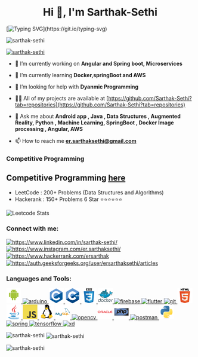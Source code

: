 <h1 align="center">Hi 👋, I'm Sarthak-Sethi</h1>

[![Typing SVG](https://readme-typing-svg.demolab.com?font=Fira+Code&pause=1000&width=435&lines=Programming+enthusiast+;adaptable+to+different+work+fields.)](https://git.io/typing-svg)

<p align="left"> <img src="https://komarev.com/ghpvc/?username=sarthak-sethi&label=Profile%20views&color=0e75b6&style=flat" alt="sarthak-sethi" /> </p>

<p align="left"> <a href="https://github.com/ryo-ma/github-profile-trophy"><img src="https://github-profile-trophy.vercel.app/?username=sarthak-sethi" alt="sarthak-sethi" /></a> </p>

- 🔭 I’m currently working on **Angular and Spring boot, Microservices**

- 🌱 I’m currently learning **Docker,springBoot and AWS**

- 🤝 I’m looking for help with **Dyanmic Programming**

- 👨‍💻 All of my projects are available at [https://github.com/Sarthak-Sethi?tab=repositories](https://github.com/Sarthak-Sethi?tab=repositories)

- 💬 Ask me about **Android app , Java , Data Structures , Augmented Reality, Python , Machine Learning,  SpringBoot , Docker Image processing , Angular, AWS**

- 📫 How to reach me **er.sarthaksethi@gmail.com**

<h3> Competitive Programming </h3>


## Competitive Programming [here](https://www.google.com)
- LeetCode : 200+ Problems (Data Structures and Algorithms)
- Hackerank : 150+ Problems 6 Star ⭐⭐⭐⭐⭐⭐

![Leetcode Stats](https://leetcode.card.workers.dev/?username=ersarthaksethi)

<h3 align="left">Connect with me:</h3>
<p align="left">
<a href="https://linkedin.com/in/sarthak-sethi/" target="blank"><img align="center" src="https://cdn.jsdelivr.net/npm/simple-icons@3.0.1/icons/linkedin.svg" alt="https://www.linkedin.com/in/sarthak-sethi/" height="30" width="40" /></a>
<a href="https://instagram.com/er.sarthaksethi/" target="blank"><img align="center" src="https://cdn.jsdelivr.net/npm/simple-icons@3.0.1/icons/instagram.svg" alt="https://www.instagram.com/er.sarthaksethi/" height="30" width="40" /></a>
<a href="https://www.hackerrank.com/ersarthak" target="blank"><img align="center" src="https://cdn.jsdelivr.net/npm/simple-icons@3.0.1/icons/hackerrank.svg" alt="https://www.hackerrank.com/ersarthak" height="30" width="40" /></a>
<a href="https://auth.geeksforgeeks.org/user/ersarthaksethi/articles" target="blank"><img align="center" src="https://cdn.jsdelivr.net/npm/simple-icons@3.0.1/icons/geeksforgeeks.svg" alt="https://auth.geeksforgeeks.org/user/ersarthaksethi/articles" height="30" width="40" /></a>
</p>

<h3 align="left">Languages and Tools:</h3>
<p align="left"> <a href="https://developer.android.com" target="_blank"> <img src="https://raw.githubusercontent.com/devicons/devicon/master/icons/android/android-original-wordmark.svg" alt="android" width="40" height="40"/> </a> <a href="https://www.arduino.cc/" target="_blank"> <img src="https://cdn.worldvectorlogo.com/logos/arduino-1.svg" alt="arduino" width="40" height="40"/> </a> <a href="https://www.cprogramming.com/" target="_blank"> <img src="https://raw.githubusercontent.com/devicons/devicon/master/icons/c/c-original.svg" alt="c" width="40" height="40"/> </a> <a href="https://www.w3schools.com/cpp/" target="_blank"> <img src="https://raw.githubusercontent.com/devicons/devicon/master/icons/cplusplus/cplusplus-original.svg" alt="cplusplus" width="40" height="40"/> </a> <a href="https://www.w3schools.com/css/" target="_blank"> <img src="https://raw.githubusercontent.com/devicons/devicon/master/icons/css3/css3-original-wordmark.svg" alt="css3" width="40" height="40"/> </a> <a href="https://www.docker.com/" target="_blank"> <img src="https://raw.githubusercontent.com/devicons/devicon/master/icons/docker/docker-original-wordmark.svg" alt="docker" width="40" height="40"/> </a> <a href="https://firebase.google.com/" target="_blank"> <img src="https://www.vectorlogo.zone/logos/firebase/firebase-icon.svg" alt="firebase" width="40" height="40"/> </a> <a href="https://flutter.dev" target="_blank"> <img src="https://www.vectorlogo.zone/logos/flutterio/flutterio-icon.svg" alt="flutter" width="40" height="40"/> </a> <a href="https://git-scm.com/" target="_blank"> <img src="https://www.vectorlogo.zone/logos/git-scm/git-scm-icon.svg" alt="git" width="40" height="40"/> </a> <a href="https://www.w3.org/html/" target="_blank"> <img src="https://raw.githubusercontent.com/devicons/devicon/master/icons/html5/html5-original-wordmark.svg" alt="html5" width="40" height="40"/> </a> <a href="https://www.java.com" target="_blank"> <img src="https://raw.githubusercontent.com/devicons/devicon/master/icons/java/java-original.svg" alt="java" width="40" height="40"/> </a> <a href="https://developer.mozilla.org/en-US/docs/Web/JavaScript" target="_blank"> <img src="https://raw.githubusercontent.com/devicons/devicon/master/icons/javascript/javascript-original.svg" alt="javascript" width="40" height="40"/> </a> <a href="https://www.linux.org/" target="_blank"> <img src="https://raw.githubusercontent.com/devicons/devicon/master/icons/linux/linux-original.svg" alt="linux" width="40" height="40"/> </a> <a href="https://www.mysql.com/" target="_blank"> <img src="https://raw.githubusercontent.com/devicons/devicon/master/icons/mysql/mysql-original-wordmark.svg" alt="mysql" width="40" height="40"/> </a> <a href="https://opencv.org/" target="_blank"> <img src="https://www.vectorlogo.zone/logos/opencv/opencv-icon.svg" alt="opencv" width="40" height="40"/> </a> <a href="https://www.oracle.com/" target="_blank"> <img src="https://raw.githubusercontent.com/devicons/devicon/master/icons/oracle/oracle-original.svg" alt="oracle" width="40" height="40"/> </a> <a href="https://www.php.net" target="_blank"> <img src="https://raw.githubusercontent.com/devicons/devicon/master/icons/php/php-original.svg" alt="php" width="40" height="40"/> </a> <a href="https://postman.com" target="_blank"> <img src="https://www.vectorlogo.zone/logos/getpostman/getpostman-icon.svg" alt="postman" width="40" height="40"/> </a> <a href="https://www.python.org" target="_blank"> <img src="https://raw.githubusercontent.com/devicons/devicon/master/icons/python/python-original.svg" alt="python" width="40" height="40"/> </a> <a href="https://spring.io/" target="_blank"> <img src="https://www.vectorlogo.zone/logos/springio/springio-icon.svg" alt="spring" width="40" height="40"/> </a> <a href="https://www.tensorflow.org" target="_blank"> <img src="https://www.vectorlogo.zone/logos/tensorflow/tensorflow-icon.svg" alt="tensorflow" width="40" height="40"/> </a> <a href="https://www.adobe.com/products/xd.html" target="_blank"> <img src="https://cdn.worldvectorlogo.com/logos/adobe-xd.svg" alt="xd" width="40" height="40"/> </a> </p>

<p><img align="left" src="https://github-readme-stats.vercel.app/api/top-langs?username=sarthak-sethi&show_icons=true&locale=en&layout=compact" alt="sarthak-sethi" /></p>

<p>&nbsp;<img align="center" src="https://github-readme-stats.vercel.app/api?username=sarthak-sethi&show_icons=true&locale=en" alt="sarthak-sethi" /></p>

<p><img align="center" src="https://github-readme-streak-stats.herokuapp.com/?user=sarthak-sethi&" alt="sarthak-sethi" /></p>

